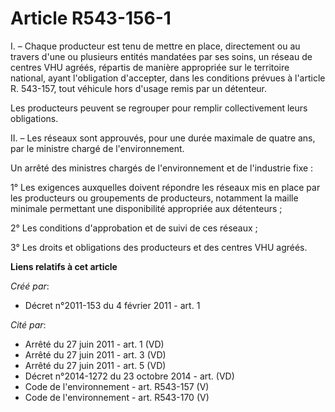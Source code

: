 # Article R543-156-1

I. – Chaque producteur est tenu de mettre en place, directement ou au travers d'une ou plusieurs entités mandatées par ses
soins, un réseau de centres VHU agréés, répartis de manière appropriée sur le territoire national, ayant l'obligation
d'accepter, dans les conditions prévues à l'article R. 543-157, tout véhicule hors d'usage remis par un détenteur.

Les producteurs peuvent se regrouper pour remplir collectivement leurs obligations.

II. – Les réseaux sont approuvés, pour une durée maximale de quatre ans, par le ministre chargé de l'environnement.

Un arrêté des ministres chargés de l'environnement et de l'industrie fixe :

1° Les exigences auxquelles doivent répondre les réseaux mis en place par les producteurs ou groupements de producteurs,
notamment la maille minimale permettant une disponibilité appropriée aux détenteurs ;

2° Les conditions d'approbation et de suivi de ces réseaux ;

3° Les droits et obligations des producteurs et des centres VHU agréés.

**Liens relatifs à cet article**

_Créé par_:

  - Décret n°2011-153 du 4 février 2011 - art. 1

_Cité par_:

  - Arrêté du 27 juin 2011 - art. 1 (VD)
  - Arrêté du 27 juin 2011 - art. 3 (VD)
  - Arrêté du 27 juin 2011 - art. 5 (VD)
  - Décret n°2014-1272 du 23 octobre 2014 - art. (VD)
  - Code de l'environnement - art. R543-157 (V)
  - Code de l'environnement - art. R543-170 (V)
